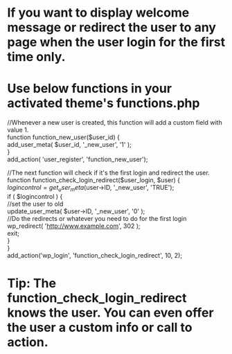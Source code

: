# If you want to display welcome message or redirect the user to any page when the user login for the first time only.
# Use below functions in your activated theme's functions.php

  //Whenever a new user is created, this function will add a custom field with value 1.  
  function function_new_user($user_id) {  
      add_user_meta( $user_id, '_new_user', '1' );  
  }  
  add_action( 'user_register', 'function_new_user');  

  //The next function will check if it's the first login and redirect the user.  
  function function_check_login_redirect($user_login, $user) {  
      $logincontrol = get_user_meta($user->ID, '_new_user', 'TRUE');  
      if ( $logincontrol ) {  
          //set the user to old  
          update_user_meta( $user->ID, '_new_user', '0' );  
          //Do the redirects or whatever you need to do for the first login  
          wp_redirect( 'http://www.example.com', 302 );  
          exit;  
      }  
  }  
  add_action('wp_login', 'function_check_login_redirect', 10, 2);  

# Tip: The function_check_login_redirect knows the user. You can even offer the user a custom info or call to action.
